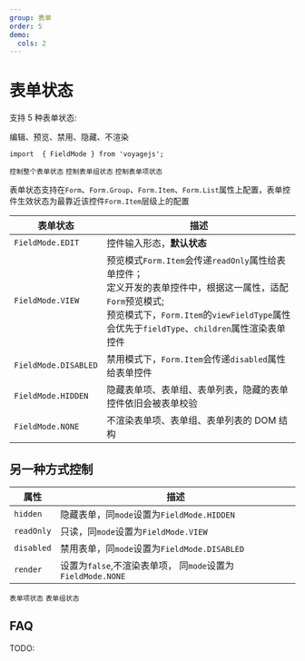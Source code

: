 ```yaml
---
group: 表单
order: 5
demo:
  cols: 2
---
```


# 表单状态

支持 5 种表单状态:

编辑、预览、禁用、隐藏、不渲染

`import  { FieldMode } from 'voyagejs';`

<code src="./form-mode.tsx" >控制整个表单状态</code>
<code src="./mode-group.tsx" >控制表单组状态</code>
<code src="./mode-item.tsx" >控制表单项状态</code>

表单状态支持在`Form`、`Form.Group`、`Form.Item`、`Form.List`属性上配置，表单控件生效状态为最靠近该控件`Form.Item`层级上的配置

| 表单状态             | 描述                                                                                                                                                                                                            |
| -------------------- | --------------------------------------------------------------------------------------------------------------------------------------------------------------------------------------------------------------- |
| `FieldMode.EDIT`     | 控件输入形态，**默认状态**                                                                                                                                                                                      |
| `FieldMode.VIEW`     | 预览模式`Form.Item`会传递`readOnly`属性给表单控件；<br> 定义开发的表单控件中，根据这一属性，适配`Form`预览模式; <br>预览模式下，`Form.Item`的`viewFieldType`属性会优先于`fieldType`、`children`属性渲染表单控件 |
| `FieldMode.DISABLED` | 禁用模式下，`Form.Item`会传递`disabled`属性给表单控件                                                                                                                                                           |
| `FieldMode.HIDDEN`   | 隐藏表单项、表单组、表单列表，隐藏的表单控件依旧会被表单校验                                                                                                                                                    |
| `FieldMode.NONE`     | 不渲染表单项、表单组、表单列表的 DOM 结构                                                                                                                                                                       |

## 另一种方式控制

| 属性       | 描述                                                        |
| ---------- | ----------------------------------------------------------- |
| `hidden`   | 隐藏表单，同`mode`设置为`FieldMode.HIDDEN`                  |
| `readOnly` | 只读，同`mode`设置为`FieldMode.VIEW`                        |
| `disabled` | 禁用表单，同`mode`设置为`FieldMode.DISABLED`                |
| `render`   | 设置为`false`,不渲染表单项， 同`mode`设置为`FieldMode.NONE` |

<code src="./mode-simple-item.tsx" >表单项状态</code>
<code src="./mode-simple-group.tsx" >表单组状态</code>

## FAQ

TODO:
